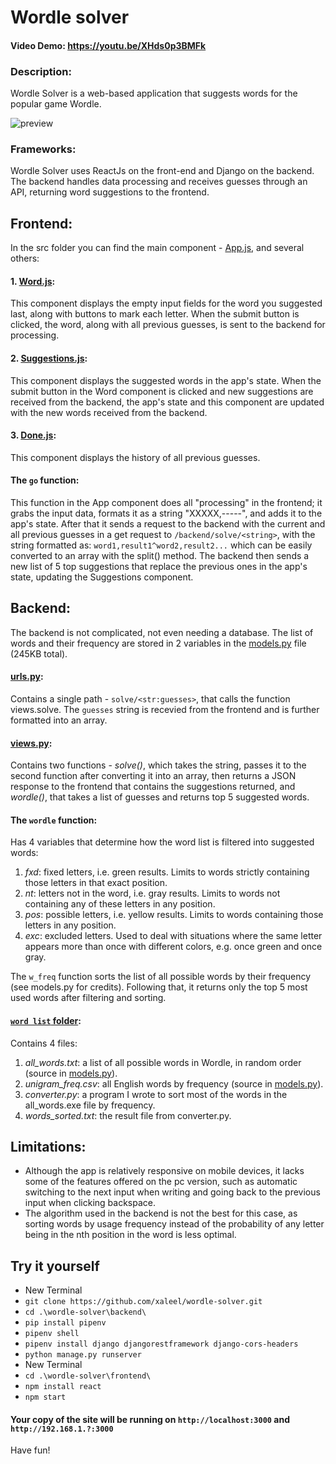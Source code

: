 # Wordle solver

#### Video Demo:  https://youtu.be/XHds0p3BMFk
  
### Description:
  Wordle Solver is a web-based application that suggests words for the popular game Wordle.
  
  ![preview](https://i.imgur.com/TIg2ckZ.png)
  
### Frameworks:
  Wordle Solver uses ReactJs on the front-end and Django on the backend. The backend handles data processing and receives guesses through an API, returning word suggestions to the frontend.
  
## Frontend:
  In the src folder you can find the main component - [App.js](https://github.com/xaleel/wordle-solver/blob/main/frontend/src/App.js), and several others:
  #### 1. [Word.js](https://github.com/xaleel/wordle-solver/blob/main/frontend/src/Word.js):
  This component displays the empty input fields for the word you suggested last, along with buttons to mark each letter. When the submit button is clicked, the word, along with all previous guesses, is sent to the backend for processing.
  #### 2. [Suggestions.js](https://github.com/xaleel/wordle-solver/blob/main/frontend/src/Suggestions.js):
  This component displays the suggested words in the app's state. When the submit button in the Word component is clicked and new suggestions are received from the backend, the app's state and this component are updated with the new words received from the backend.
  #### 3. [Done.js](https://github.com/xaleel/wordle-solver/blob/main/frontend/src/Done.js):
  This component displays the history of all previous guesses.
  
  #### The `go` function:
  This function in the App component does all "processing" in the frontend; it grabs the input data, formats it as a string "XXXXX,-----", and adds it to the app's state. After that it sends a request to the backend with the current and all previous guesses in a get request to `/backend/solve/<string>`, with the string formatted as: `word1,result1^word2,result2...` which can be easily converted to an array with the split() method. The backend then sends a new list of 5 top suggestions that replace the previous ones in the app's state, updating the Suggestions component.
  
## Backend:
  The backend is not complicated, not even needing a database. The list of words and their frequency are stored in 2 variables in the [models.py](https://github.com/xaleel/wordle-solver/blob/main/backend/wordle_solver/models.py) file (245KB total).
  
  #### [urls.py](https://github.com/xaleel/wordle-solver/blob/main/backend/backend/urls.py):
  Contains a single path - `solve/<str:guesses>`, that calls the function views.solve. The `guesses` string is recevied from the frontend and is further formatted into an array.
  
  #### [views.py](https://github.com/xaleel/wordle-solver/blob/main/backend/wordle_solver/views.py):
  Contains two functions - _*solve()*_, which takes the string, passes it to the second function after converting it into an array, then returns a JSON response to the frontend that contains the suggestions returned, and _*wordle()*_, that takes a list of guesses and returns top 5 suggested words. 
  
  #### The `wordle` function:
  
  Has 4 variables that determine how the word list is filtered into suggested words:
  1. _fxd_: fixed letters, i.e. green results. Limits to words strictly containing those letters in that exact position.
  2. _nt_: letters not in the word, i.e. gray results. Limits to words not containing any of these letters in any position.
  3. _pos_: possible letters, i.e. yellow results. Limits to words containing those letters in any position.
  4. _exc_: excluded letters. Used to deal with situations where the same letter appears more than once with different colors, e.g. once green and once gray.
    
  The `w_freq` function sorts the list of all possible words by their frequency (see models.py for credits). Following that, it returns only the top 5 most used words after filtering and sorting.
    
  #### [`word list` folder](https://github.com/xaleel/wordle-solver/tree/main/backend/wordle_solver):
  Contains 4 files:
  1. _all_words.txt_: a list of all possible words in Wordle, in random order (source in [models.py](https://github.com/xaleel/wordle-solver/blob/main/backend/wordle_solver/models.py)).
  2. _unigram_freq.csv_: all English words by frequency (source in [models.py](https://github.com/xaleel/wordle-solver/blob/main/backend/wordle_solver/models.py)).
  3. _converter.py_: a program I wrote to sort most of the words in the all_words.exe file by frequency.
  4. _words_sorted.txt_: the result file from converter.py.
  
  ## Limitations:
  - Although the app is relatively responsive on mobile devices, it lacks some of the features offered on the pc version, such as automatic switching to the next input when writing and going back to the previous input when clicking backspace.
  - The algorithm used in the backend is not the best for this case, as sorting words by usage frequency instead of the probability of any letter being in the nth position in the word is less optimal.

  ## Try it yourself
  - New Terminal
  - `git clone https://github.com/xaleel/wordle-solver.git`
  - `cd .\wordle-solver\backend\`
  - `pip install pipenv`
  - `pipenv shell`
  - `pipenv install django djangorestframework django-cors-headers`
  - `python manage.py runserver`
  - New Terminal
  - `cd .\wordle-solver\frontend\`
  - `npm install react`
  - `npm start`
  #### Your copy of the site will be running on `http://localhost:3000` and `http://192.168.1.?:3000`
    
  Have fun!

